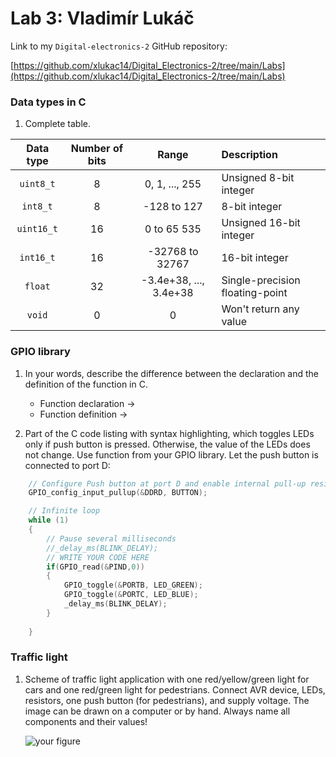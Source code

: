 # Lab 3: Vladimír Lukáč

Link to my `Digital-electronics-2` GitHub repository:

   [https://github.com/xlukac14/Digital_Electronics-2/tree/main/Labs](https://github.com/xlukac14/Digital_Electronics-2/tree/main/Labs)


### Data types in C

1. Complete table.

| **Data type** | **Number of bits** | **Range** | **Description** |
| :-: | :-: | :-: | :-- | 
| `uint8_t`  | 8 | 0, 1, ..., 255 | Unsigned 8-bit integer |
| `int8_t`   | 8 | -128 to 127 | 8-bit integer |
| `uint16_t` | 16 | 0 to 65 535 | Unsigned 16-bit integer |
| `int16_t`  | 16 | -32768 to 32767 | 16-bit integer |
| `float`    | 32 | -3.4e+38, ..., 3.4e+38 | Single-precision floating-point |
| `void`     | 0 | 0 | Won't return any value |


### GPIO library

1. In your words, describe the difference between the declaration and the definition of the function in C.
   * Function declaration -> 
   * Function definition -> 

2. Part of the C code listing with syntax highlighting, which toggles LEDs only if push button is pressed. Otherwise, the value of the LEDs does not change. Use function from your GPIO library. Let the push button is connected to port D:

```c
    // Configure Push button at port D and enable internal pull-up resistor
	GPIO_config_input_pullup(&DDRD, BUTTON);

    // Infinite loop
    while (1)
    {
        // Pause several milliseconds
        //_delay_ms(BLINK_DELAY);
        // WRITE YOUR CODE HERE
		if(GPIO_read(&PIND,0))
		{
			GPIO_toggle(&PORTB, LED_GREEN);
			GPIO_toggle(&PORTC, LED_BLUE);
			_delay_ms(BLINK_DELAY);
		}
		
    }
```


### Traffic light

1. Scheme of traffic light application with one red/yellow/green light for cars and one red/green light for pedestrians. Connect AVR device, LEDs, resistors, one push button (for pedestrians), and supply voltage. The image can be drawn on a computer or by hand. Always name all components and their values!

   ![your figure]()
